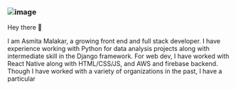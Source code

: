                                                                       
   ### ![image](https://user-images.githubusercontent.com/55673323/140675537-ff53bf80-e15c-478f-8509-30919bcb4ead.png)
   
   Hey there 👋
   
   I am Asmita Malakar, a growing front end and full stack developer. I have experience working with Python for data analysis projects along with intermediate skill in the Django framework. For web dev, I have worked with React Native along with HTML/CSS/JS, and AWS and firebase backend. Though I have worked with a variety of organizations in the past, I have a particular 





<!--
**Asmita-Malakar/Asmita-Malakar** is a ✨ _special_ ✨ repository because its `README.md` (this file) appears on your GitHub profile.

### Hi there 👋

-->
